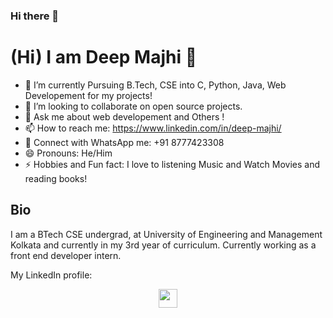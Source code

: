 ### Hi there 👋

#  (Hi) I am Deep Majhi 👋

- 🌱 I’m currently Pursuing B.Tech, CSE into C, Python, Java, Web Developement for my projects!
- 👯 I’m looking to collaborate on open source projects.
- 💬 Ask me about web developement and Others !
- 📫 How to reach me: https://www.linkedin.com/in/deep-majhi/
- 🤝 Connect with WhatsApp me: +91 8777423308
- 😄 Pronouns: He/Him
- ⚡ Hobbies and Fun fact: I love to listening Music and Watch Movies and reading books!
## Bio
I am a BTech CSE undergrad, at University of Engineering and Management Kolkata and currently in my 3rd year of curriculum. Currently working as a front end developer intern.

My LinkedIn profile:
<p align="center">
<a href="https://www.linkedin.com/in/deep-majhi/"><img height="30" src="https://raw.githubusercontent.com/soumyadip007/soumyadip007/master/img/social/l.png"></a>
  
